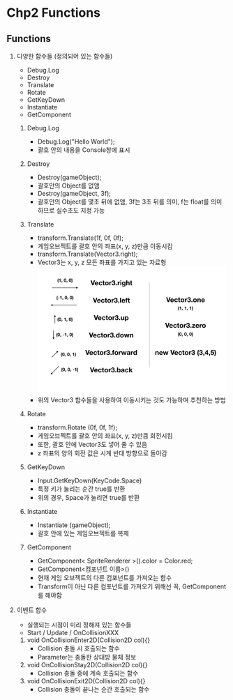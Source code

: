 ﻿# Chp2 Functions

## Functions

1. 다양한 함수들 (정의되어 있는 함수들)
		
	* Debug.Log
	* Destroy
	* Translate
	* Rotate
	* GetKeyDown
	* Instantiate
	* GetComponent
	
	1. Debug.Log
		
		* Debug.Log("Hello World");
		* 괄호 안의 내용을 Console창에 표시 
	
	2. Destroy
		
		* Destroy(gameObject);
		* 괄호안의 Object를 없앰
		* Destroy(gameObject, 3f);
		* 괄호안의 Object를 몇초 뒤에 없앰, 3f는 3초 뒤를 의미, f는 float를 의미하므로 실수초도 지정 가능
	
	3. Translate	
		
		* transform.Translate(1f, 0f, 0f);
		* 게임오브젝트를 괄호 안의 좌표(x, y, z)만큼 이동시킴  
		* transform.Translate(Vector3.right);
		* Vector3는 x, y, z 모든 좌표를 가지고 있는 자료형
		 ![Vector3](images/Vector3.png)
		* 위의 Vector3 함수들을 사용하여 이동시키는 것도 가능하며 추천하는 방법 

	4. Rotate

		* transform.Rotate (0f, 0f, 1f);
		* 게임오브젝트를 괄호 안의 좌표(x, y, z)만큼 회전시킴
		* 또한, 괄호 안에 Vector3도 넣어 줄 수 있음
		* z 좌표의 양의 회전 값은 시계 반대 방향으로 돌아감

	5. GetKeyDown

		* Input.GetKeyDown(KeyCode.Space)
		* 특정 키가 눌리는 순간 true를 반환 
		* 위의 경우, Space가 눌리면 true를 반환

	6. Instantiate

		* Instantiate (gameObject);
		* 괄호 안에 있는 게임오브젝트를 복제 

	7. GetComponent

		* GetComponent< SpriteRenderer >().color = Color.red;
		* GetComponent<컴포넌트 이름>()
		* 현재 게임 오브젝트의 다른 컴포넌트를 가져오는 함수
		* Transform이 아닌 다른 컴포넌트를 가져오기 위해선 꼭, GetComponent를 해야함

2. 이벤트 함수

	* 실행되는 시점이 미리 정해져 있는 함수들
	* Start / Update / OnCollisionXXX
	
	1. void OnCollisionEnter2D(Collision2D col){}
		* Collision 충돌 시 호출되는 함수
		* Parameter는 충돌한 상대방 물체 정보
	2. void OnCollisionStay2D(Collision2D col){}
		* Collision 충돌 중에 계속 호출되는 함수
	3. void OnCollisionExit2D(Collision2D col){}
		* Collision 충돌이 끝나는 순간 호출되는 함수

